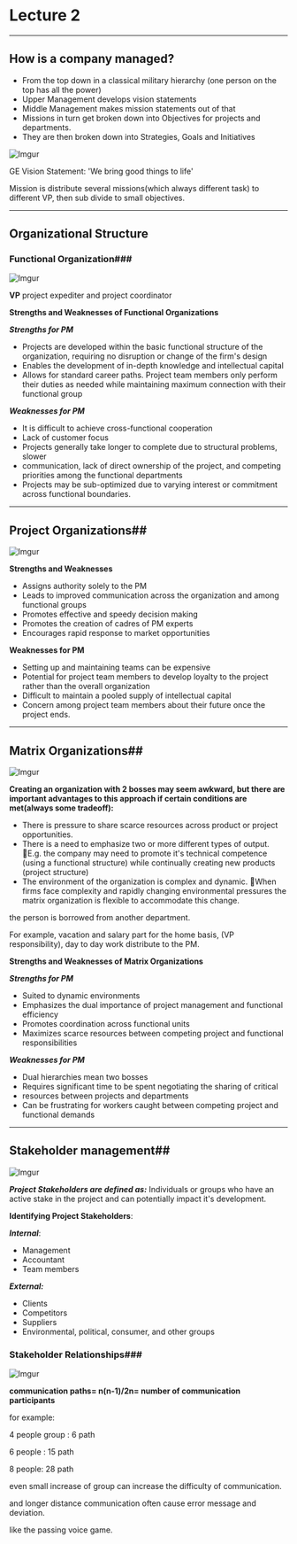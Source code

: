 # Lecture 2

---

## How is a company managed?

+ From the top down in a classical military hierarchy (one person on the top has all the power)
+ Upper Management develops vision statements
+ Middle Management makes mission statements out of that
+ Missions in turn get broken down into Objectives for projects and departments.
+ They are then broken down into Strategies, Goals and Initiatives



![Imgur](http://i.imgur.com/bZaIwff.png)

GE Vision Statement: 'We bring good things to life'



Mission is distribute several missions(which  always different task) to different VP, then sub divide to small objectives.

---

## Organizational Structure

### Functional Organization###

![Imgur](http://i.imgur.com/EgrPQWP.png)

**VP**  project expediter and project coordinator

**Strengths and Weaknesses of Functional Organizations**

***Strengths for PM***

+ Projects are developed within the basic functional structure of the organization, requiring no disruption or change of the firm's design
+ Enables the development of in-depth knowledge and intellectual capital
+ Allows for standard career paths. Project team members only perform their duties as needed while maintaining maximum connection with their functional group

***Weaknesses for PM***

+ It is difficult to achieve cross-functional cooperation
+ Lack of customer focus
+ Projects generally take longer to complete due to structural problems, slower 
+ communication, lack of direct ownership of the project, and competing priorities among the functional departments
+ Projects may be sub-optimized due to varying interest or commitment across functional boundaries.



---

## Project Organizations##

![Imgur](http://i.imgur.com/D0GFCLB.png)

**Strengths and Weaknesses**

+ Assigns authority solely to the PM
+ Leads to improved communication across the organization and among functional groups
+ Promotes effective and speedy decision making
+ Promotes the creation of cadres of PM experts
+ Encourages rapid response to market opportunities

**Weaknesses for PM**

+ Setting up and maintaining teams can be expensive
+ Potential for project team members to develop loyalty to the project rather than the overall organization
+ Difficult to maintain a pooled supply of intellectual capital
+ Concern among project team members about their future once the project ends.

---

## Matrix Organizations##

![Imgur](http://i.imgur.com/dcv57ad.png)

**Creating an organization with 2 bosses may seem awkward, but there are important advantages to this approach if certain conditions are met(always some tradeoff):**

+ There is pressure to share scarce resources across product or project opportunities.
+ There is a need to emphasize two or more different types of output. E.g. the company may need to promote it's technical competence (using a functional structure) while continually creating new products (project structure)
+ The environment of the organization is complex and dynamic. When firms face complexity and rapidly changing environmental pressures the matrix organization is flexible to accommodate this change.



the person is borrowed from another department.

For example, vacation and salary part for the home basis, (VP responsibility), day to day work distribute to the PM.



**Strengths and Weaknesses of Matrix Organizations**

***Strengths for PM***

+ Suited to dynamic environments
+ Emphasizes the dual importance of project management and functional efficiency
+ Promotes coordination across functional units
+ Maximizes scarce resources between competing project and functional responsibilities

***Weaknesses for PM***

+ Dual hierarchies mean two bosses
+ Requires significant time to be spent negotiating the sharing of critical 
+ resources between projects and departments
+ Can be frustrating for workers caught between competing project and functional demands

---

## Stakeholder management##

![Imgur](http://i.imgur.com/FEj5hmK.png)

***Project Stakeholders are defined as:*** Individuals or groups who have an active stake in the project and can potentially impact it's development.



**Identifying Project Stakeholders**:

***Internal***:

+ Management
+ Accountant
+ Team members

***External:***

+ Clients
+ Competitors
+ Suppliers
+ Environmental, political, consumer, and other groups

### Stakeholder Relationships###

![Imgur](http://i.imgur.com/vMsXCjv.png)

**communication paths= n(n-1)/2n= number of communication participants**

for example: 

4 people group : 6 path

6 people : 15 path

8 people: 28 path

even small increase of group can increase the difficulty of communication.

and longer distance communication often cause error message and deviation.

like the passing voice game.

